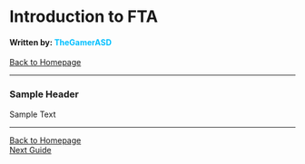 # Introduction to FTA
#### Written by: <span style="color:deepskyblue">TheGamerASD</span>
[Back to Homepage](https://thegamerasd.github.io/AWBW-Mapmaking-Guide)

___

### Sample Header
Sample Text

___

[Back to Homepage](https://thegamerasd.github.io/AWBW-Mapmaking-Guide)<br>
[Next Guide](beginner/terrain_placement.md)<br>